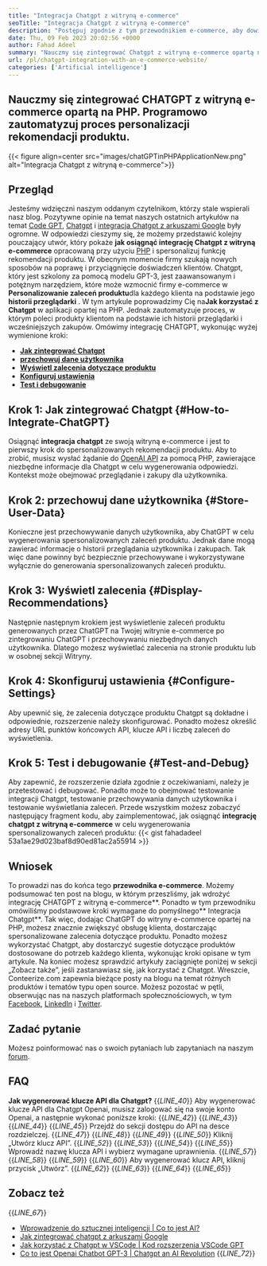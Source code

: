 ```yaml
---
title: "Integracja Chatgpt z witryną e-commerce" 
seoTitle: "Integracja Chatgpt z witryną e-commerce" 
description: "Postępuj zgodnie z tym przewodnikiem e-commerce, aby dowiedzieć się, jak osiągnąć integrację Chatgpt z witryną e-commerce, aby wydać spersonalizowane zalecenia dotyczące produktu." 
date: Thu, 09 Feb 2023 20:02:56 +0000
author: Fahad Adeel
summary: "Nauczmy się zintegrować Chatgpt z witryną e-commerce opartą na PHP. Programowo zautomatyzuj proces personalizacji rekomendacji produktu." 
url: /pl/chatgpt-integration-with-an-e-commerce-website/
categories: ['Artificial intelligence']
---
```


## Nauczmy się zintegrować CHATGPT z witryną e-commerce opartą na PHP. Programowo zautomatyzuj proces personalizacji rekomendacji produktu.

{{< figure align=center src="images/chatGPTinPHPApplicationNew.png" alt="Integracja Chatgpt z witryną e-commerce">}}


## Przegląd
Jesteśmy wdzięczni naszym oddanym czytelnikom, którzy stale wspierali nasz blog. Pozytywne opinie na temat naszych ostatnich artykułów na temat [Code GPT][1], [Chatgpt][2] i [integracja Chatgpt z arkuszami Google][3] były ogromne. W odpowiedzi cieszymy się, że możemy przedstawić kolejny pouczający utwór, który pokaże **jak osiągnąć integrację Chatgpt z witryną e-commerce** opracowaną przy użyciu [PHP][4] i spersonalizuj funkcję rekomendacji produktu.
W obecnym momencie firmy szukają nowych sposobów na poprawę i przyciągnięcie doświadczeń klientów. Chatgpt, który jest szkolony za pomocą modelu GPT-3, jest zaawansowanym i potężnym narzędziem, które może wzmocnić firmy e-commerce w **Personalizowanie zaleceń produktu**dla każdego klienta na podstawie jego **historii przeglądarki** . W tym artykule poprowadzimy Cię na**Jak korzystać z Chatgpt** w aplikacji opartej na PHP. Jednak zautomatyzuje proces, w którym poleci produkty klientom na podstawie ich historii przeglądarki i wcześniejszych zakupów.
Omówimy integrację CHATGPT, wykonując wyżej wymienione kroki:
* [ **Jak zintegrować Chatgpt** ][5]
* [ **przechowuj dane użytkownika** ][6]
* [ **Wyświetl zalecenia dotyczące produktu** ][7]
* [ **Konfiguruj ustawienia** ][8]
* [ **Test i debugowanie** ][9]

## Krok 1: Jak zintegrować Chatgpt {#How-to-Integrate-ChatGPT}

Osiągnąć **integracja chatgpt** ze swoją witryną e-commerce i jest to pierwszy krok do spersonalizowanych rekomendacji produktu. Aby to zrobić, musisz wysłać żądanie do [OpenAI API][10] za pomocą PHP, zawierające niezbędne informacje dla Chatgpt w celu wygenerowania odpowiedzi. Kontekst może obejmować przeglądanie i zakupy dla użytkownika.

## Krok 2: przechowuj dane użytkownika {#Store-User-Data}

Konieczne jest przechowywanie danych użytkownika, aby ChatGPT w celu wygenerowania spersonalizowanych zaleceń produktu. Jednak dane mogą zawierać informacje o historii przeglądania użytkownika i zakupach. Tak więc dane powinny być bezpiecznie przechowywane i wykorzystywane wyłącznie do generowania spersonalizowanych zaleceń produktu.

## Krok 3: Wyświetl zalecenia {#Display-Recommendations}

Następnie następnym krokiem jest wyświetlenie zaleceń produktu generowanych przez ChatGPT na Twojej witrynie e-commerce po zintegrowaniu ChatGPT i przechowywaniu niezbędnych danych użytkownika. Dlatego możesz wyświetlać zalecenia na stronie produktu lub w osobnej sekcji Witryny.

## Krok 4: Skonfiguruj ustawienia {#Configure-Settings}

Aby upewnić się, że zalecenia dotyczące produktu Chatgpt są dokładne i odpowiednie, rozszerzenie należy skonfigurować. Ponadto możesz określić adresy URL punktów końcowych API, klucze API i liczbę zaleceń do wyświetlenia.

## Krok 5: Test i debugowanie {#Test-and-Debug}

Aby zapewnić, że rozszerzenie działa zgodnie z oczekiwaniami, należy je przetestować i debugować. Ponadto może to obejmować testowanie integracji Chatgpt, testowanie przechowywania danych użytkownika i testowanie wyświetlania zaleceń.
Przede wszystkim możesz zobaczyć następujący fragment kodu, aby zaimplementować, jak osiągnąć **integrację chatgpt z witryną e-commerce** w celu wygenerowania spersonalizowanych zaleceń produktu:
{{< gist fahadadeel 53a1ae29d023baf8d90ed81ac2a55914 >}}

## Wniosek
To prowadzi nas do końca tego **przewodnika e-commerce**. Możemy podsumować ten post na blogu, w którym przeszliśmy, jak wdrożyć integrację CHATGPT z witryną e-commerce**. Ponadto w tym przewodniku omówiliśmy podstawowe kroki wymagane do pomyślnego** Integracja Chatgpt**. Tak więc, dodając ChatGPT do witryny e-commerce opartej na PHP, możesz znacznie zwiększyć obsługę klienta, dostarczając spersonalizowane zalecenia dotyczące produktu. Ponadto możesz wykorzystać Chatgpt, aby dostarczyć sugestie dotyczące produktów dostosowane do potrzeb każdego klienta, wykonując kroki opisane w tym artykule. Na koniec możesz sprawdzić artykuły zaciągnięte poniżej w sekcji „Zobacz także”, jeśli zastanawiasz się, jak korzystać z Chatgpt.
Wreszcie, Conteerize.com zapewnia bieżące posty na blogu na temat różnych produktów i tematów typu open source. Możesz pozostać w pętli, obserwując nas na naszych platformach społecznościowych, w tym [Facebook][11], [LinkedIn][12] i [Twitter][13].

## Zadać pytanie
Możesz poinformować nas o swoich pytaniach lub zapytaniach na naszym [forum][14].

## FAQ
**Jak wygenerować klucze API dla Chatgpt?** 
{{_LINE_40_}}
  Aby wygenerować klucze API dla Chatgpt Openai, musisz zalogować się na swoje konto Openai, a następnie wykonać poniższe kroki:
{{_LINE_42_}}
{{_LINE_43_}}
{{_LINE_44_}}
{{_LINE_45_}}
      Przejdź do sekcji dostępu do API na desce rozdzielczej.
{{_LINE_47_}}
{{_LINE_48_}}
{{_LINE_49_}}
{{_LINE_50_}}
      Kliknij „Utwórz klucz API”.
{{_LINE_52_}}
{{_LINE_53_}}
{{_LINE_54_}}
{{_LINE_55_}}
      Wprowadź nazwę klucza API i wybierz wymagane uprawnienia.
{{_LINE_57_}}
{{_LINE_58_}}
{{_LINE_59_}}
{{_LINE_60_}}
      Aby wygenerować klucz API, kliknij przycisk „Utwórz”.
{{_LINE_62_}}
{{_LINE_63_}}
{{_LINE_64_}}
{{_LINE_65_}}

## Zobacz też
{{_LINE_67_}}
  * [Wprowadzenie do sztucznej inteligencji | Co to jest AI?][15]
  * [Jak zintegrować chatgpt z arkuszami Google][3]
  * [Jak korzystać z Chatgpt w VSCode | Kod rozszerzenia VSCode GPT][1]
  * [Co to jest Openai Chatbot GPT-3 | Chatgpt an AI Revolution][2]
{{_LINE_72_}}



[1]: https://blog.containerize.com/artificial-intelligence/how-to-use-chatgpt-in-vscode-the-vscode-extension-codegpt/
[2]: https://blog.containerize.com/artificial-intelligence/what-is-openai-chatbot-gpt-3-chatgpt-an-ai-revolution/
[3]: https://blog.containerize.com/artificial-intelligence/integrate-chatgpt-with-google-sheets/
[4]: https://www.php.net/
[5]: #How-to-Integrate-ChatGPT
[6]: #Store-User-Data
[7]: #Display-Recommendations
[8]: #Configure-Settings
[9]: #Test-and-Debug
[10]: https://platform.openai.com/account/api-keys
[11]: https://web.facebook.com/containerize
[12]: https://www.linkedin.com/company/containerize/
[13]: https://twitter.com/containerize_co
[14]: https://forum.containerize.com/
[15]: https://blog.containerize.com/artificial-intelligence/an-introduction-to-artificial-intelligence-what-is-ai/
